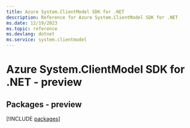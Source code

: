 ```yaml
---
title: Azure System.ClientModel SDK for .NET
description: Reference for Azure System.ClientModel SDK for .NET
ms.date: 12/19/2023
ms.topic: reference
ms.devlang: dotnet
ms.service: system.clientmodel
---
```

# Azure System.ClientModel SDK for .NET - preview
## Packages - preview
[!INCLUDE [packages](system.clientmodel-index.md)]